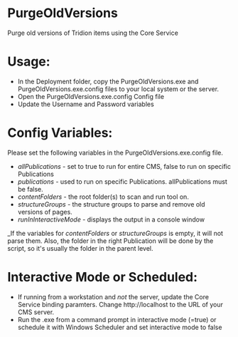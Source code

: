 # PurgeOldVersions
Purge old versions of Tridion items using the Core Service

# Usage:
- In the Deployment folder, copy the PurgeOldVersions.exe and PurgeOldVersions.exe.config files to your local system or the server.
- Open the PurgeOldVersions.exe.config Config file
- Update the Username and Password variables

# Config Variables:
Please set the following variables in the PurgeOldVersions.exe.config file.  

- *allPublications* - set to true to run for entire CMS, false to run on specific Publications
- *publications* - used to run on specific Publications.  allPublications must be false.
- *contentFolders* - the root folder(s) to scan and run tool on.  
- *structureGroups* - the structure groups to parse and remove old versions of pages.  
- *runInInteractiveMode* - displays the output in a console window

_If the variables for *contentFolders* or *structureGroups* is empty, it will not parse them.  Also, the folder in the right Publication will be done by the script, so it's usually the folder in the parent level.

# Interactive Mode or Scheduled:
- If running from a workstation and _not_ the server, update the Core Service binding paramters.  Change http://localhost to the URL of your CMS server.
- Run the .exe from a command prompt in interactive mode (=true) or schedule it with Windows Scheduler and set interactive mode to false
